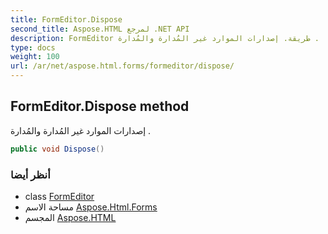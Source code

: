 ```yaml
---
title: FormEditor.Dispose
second_title: Aspose.HTML لمرجع .NET API
description: FormEditor طريقة. إصدارات الموارد غير المُدارة والمُدارة .
type: docs
weight: 100
url: /ar/net/aspose.html.forms/formeditor/dispose/
---
```

## FormEditor.Dispose method

إصدارات الموارد غير المُدارة والمُدارة .

```csharp
public void Dispose()
```

### أنظر أيضا

* class [FormEditor](../)
* مساحة الاسم [Aspose.Html.Forms](../../formeditor/)
* المجسم [Aspose.HTML](../../../)


